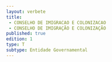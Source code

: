 ```yaml
---
layout: verbete
title:
 - CONSELHO DE IMIGRACAO E COLONIZACAO
 - CONSELHO DE IMIGRAÇÃO E COLONIZAÇÃO
published: true
edition: 1  
type: T
subtype: Entidade Governamental
---
```


